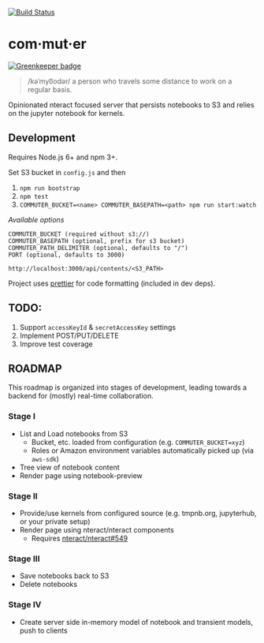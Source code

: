 [![Build Status](https://travis-ci.org/nteract/commuter.svg?branch=master)](https://travis-ci.org/nteract/commuter)

# com·mut·er

[![Greenkeeper badge](https://badges.greenkeeper.io/nteract/commuter.svg)](https://greenkeeper.io/)

> /kəˈmyo͞odər/
> a person who travels some distance to work on a regular basis.

Opinionated nteract focused server that persists notebooks to S3 and relies on the jupyter notebook for kernels.

## Development
Requires Node.js 6+ and npm 3+.

Set S3 bucket in `config.js` and then

1. `npm run bootstrap`
1. `npm test`
1. `COMMUTER_BUCKET=<name> COMMUTER_BASEPATH=<path> npm run start:watch`

*Available options*

```
COMMUTER_BUCKET (required without s3://)
COMMUTER_BASEPATH (optional, prefix for s3 bucket)
COMMUTER_PATH_DELIMITER (optional, defaults to "/")
PORT (optional, defaults to 3000)
```

`http://localhost:3000/api/contents/<S3_PATH>`

Project uses [prettier](https://github.com/jlongster/prettier) for code formatting (included in dev deps).

## TODO:
1. Support `accessKeyId` & `secretAccessKey` settings
1. Implement POST/PUT/DELETE
1. Improve test coverage

## ROADMAP

This roadmap is organized into stages of development, leading towards a backend for (mostly) real-time collaboration.

### Stage I

* List and Load notebooks from S3
  - Bucket, etc. loaded from configuration (e.g. `COMMUTER_BUCKET=xyz`)
  - Roles or Amazon environment variables automatically picked up (via `aws-sdk`)
* Tree view of notebook content
* Render page using notebook-preview

### Stage II

* Provide/use kernels from configured source (e.g. tmpnb.org, jupyterhub, or your private setup)
* Render page using nteract/nteract components
  - Requires [nteract/nteract#549](https://github.com/nteract/nteract/issues/549)

### Stage III

* Save notebooks back to S3
* Delete notebooks

### Stage IV

* Create server side in-memory model of notebook and transient models, push to clients
